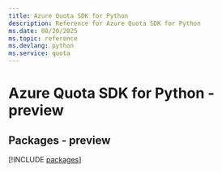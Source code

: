```yaml
---
title: Azure Quota SDK for Python
description: Reference for Azure Quota SDK for Python
ms.date: 08/20/2025
ms.topic: reference
ms.devlang: python
ms.service: quota
---
```

# Azure Quota SDK for Python - preview
## Packages - preview
[!INCLUDE [packages](quota-index.md)]